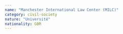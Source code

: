 ```yaml
---
name: "Manchester International Law Center (MILC)"
category: civil-society
nature: "Université"
nationality: GBR
---
```

    